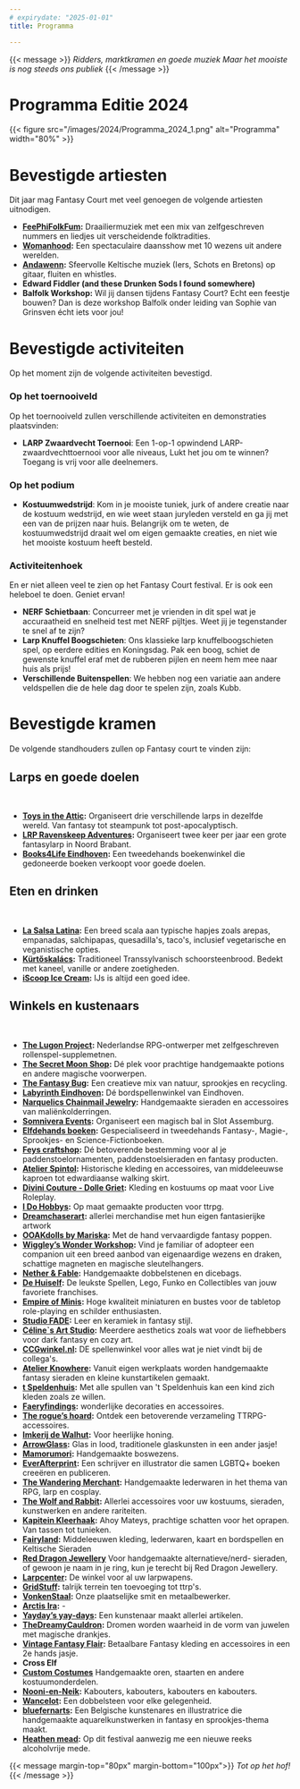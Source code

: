 ```yaml
---
# expirydate: "2025-01-01"
title: Programma

---
```


{{< message >}}
 _Ridders, marktkramen en goede muziek_
_Maar het mooiste is nog steeds ons publiek_
{{< /message >}}

# Programma Editie 2024
{{< figure src="/images/2024/Programma_2024_1.png" alt="Programma" width="80%" >}}

# Bevestigde artiesten
Dit jaar mag Fantasy Court met veel genoegen de volgende artiesten uitnodigen.
- **[FeePhiFolkFum](https://www.youtube.com/@FeePhiFolkFum/playlists):** Draailiermuziek met een mix van zelfgeschreven nummers en liedjes uit verscheidende folktradities.
- **[Womanhood](https://www.facebook.com/WOMANHOODpe):** Een spectaculaire daansshow met 10 wezens uit andere werelden.
- **[Andawenn](https://www.facebook.com/Andawenn):**  Sfeervolle Keltische muziek (Iers, Schots en Bretons) op gitaar, fluiten en whistles.
- **Edward Fiddler (and these Drunken Sods I found somewhere)** 
- **Balfolk Workshop:** Wil jij dansen tijdens Fantasy Court? Echt een feestje bouwen? Dan is deze workshop Balfolk onder leiding van Sophie van Grinsven écht iets voor jou!

# Bevestigde activiteiten
Op het moment zijn de volgende activiteiten bevestigd.
### Op het toernooiveld
Op het toernooiveld zullen verschillende activiteiten en demonstraties plaatsvinden:
- **LARP Zwaardvecht Toernooi**: Een 1-op-1 opwindend LARP-zwaardvechttoernooi voor alle niveaus, Lukt het jou om te winnen? Toegang is vrij voor alle deelnemers.

### Op het podium
 -	**️‍Kostuumwedstrijd**: Kom in je mooiste tuniek, jurk of andere creatie naar de kostuum wedstrijd, en wie weet staan juryleden versteld en ga jij met een van de prijzen naar huis. Belangrijk om te weten, de kostuumwedstrijd draait wel om eigen gemaakte creaties, en niet wie het mooiste kostuum heeft besteld.
### Activiteitenhoek
En er niet alleen veel te zien op het Fantasy Court festival. Er is ook een heleboel te doen. Geniet ervan!
- **NERF Schietbaan**: Concurreer met je vrienden in dit spel wat je accuraatheid en snelheid test met NERF pijltjes. Weet jij je tegenstander te snel af te zijn?
- **Larp Knuffel Boogschieten**: Ons klassieke larp knuffelboogschieten spel, op eerdere edities en Koningsdag. Pak een boog, schiet de gewenste knuffel eraf met de rubberen pijlen en neem hem mee naar huis als prijs!
- **Verschillende Buitenspellen**: We hebben nog een variatie aan andere veldspellen die de hele dag door te spelen zijn, zoals Kubb.



# Bevestigde kramen
De volgende standhouders zullen op Fantasy court te vinden zijn: 


## Larps en goede doelen
&nbsp; 
- **[Toys in the Attic](toysintheattic.nl):** Organiseert drie verschillende larps in dezelfde wereld. Van fantasy tot steampunk tot post-apocalyptisch. 
- **[LRP Ravenskeep Adventures](https://ravenskeep.nl):** Organiseert twee keer per jaar een grote fantasylarp in Noord Brabant.
- **[Books4Life Eindhoven](https://www.books4life-eindhoven.nl):** Een tweedehands boekenwinkel die gedoneerde boeken verkoopt voor goede doelen. 

## Eten en drinken
&nbsp;
- **[La Salsa Latina](lasalsalatina.nl):** Een breed scala aan typische hapjes zoals arepas, empanadas, salchipapas, quesadilla's, taco's, inclusief vegetarische en veganistische opties.
- **[Kürtőskalács](https://www.schoorsteenbrood.nl/):** Traditioneel Transsylvanisch schoorsteenbrood. Bedekt met kaneel, vanille or andere zoetigheden. 
- **[iScoop Ice Cream](iScoop.nl):**  IJs is altijd een goed idee.


## Winkels en kustenaars
&nbsp;
- **[The Lugon Project](https://www.instagram.com/thelugonproject/):** Nederlandse RPG-ontwerper met zelfgeschreven rollenspel-supplemetnen.
- **[The Secret Moon Shop](https://www.instagram.com/the_secret_moon_shop/):**  Dé plek voor prachtige handgemaakte potions en andere magische voorwerpen. 
- **[The Fantasy Bug](https://www.thefantasybug.nl/):**  Een creatieve mix van natuur, sprookjes en recycling.
- **[Labyrinth Eindhoven](https://labyrinth040.nl/):** Dé bordspellenwinkel van Eindhoven.
- **[Narquelics Chainmail Jewelry](https://www.narquelics.com/):** Handgemaakte sieraden en accessoires van maliënkolderringen.
- **[Somnivera Events](www.somnivera-events.nl):** Organiseert een magisch bal in Slot Assemburg.
- **[Elfdehands boeken]():** Gespecialiseerd in tweedehands Fantasy-, Magie-, Sprookjes- en Science-Fictionboeken.
- **[Feys craftshop](https://www.feyscraftshop.nl/):** Dé betoverende bestemming voor al je paddenstoelornamenten, paddenstoelsieraden en fantasy producten.
- **[Atelier Spintol](https://www.facebook.com/AtelierSpintol/):** Historische kleding en accessoires, van middeleeuwse kaproen tot edwardiaanse walking skirt.
- **[Divini Couture - Dolle Griet](https://divinicouture.com/):** Kleding en kostuums op maat voor Live Roleplay.
- **[I Do Hobbys](https://idohobbys.com/):** Op maat gemaakte producten voor ttrpg.
- **[Dreamchaserart](https://dreamchasergallery.com/):** allerlei merchandise met hun eigen fantasierijke artwork
- **[OOAKdolls by Mariska](https://ooakdolls.nl/):** Met de hand vervaardigde fantasy poppen.
- **[Wiggley’s Wonder Workshop](https://wiggleyswonderworkshop.com/):** Vind je familiar of adopteer een companion uit een breed aanbod van eigenaardige wezens en draken, schattige magneten en magische sleutelhangers.
- **[Nether & Fable](https://netherandfable.com/):** Handgemaakte dobbelstenen en dicebags.
- **[De Huiself](https://dehuiself.nl/):** De leukste Spellen, Lego, Funko en Collectibles van jouw favoriete franchises.
- **[Empire of Minis](https://empireofminis.com/nl):** Hoge kwaliteit miniaturen en bustes voor de tabletop role-playing en schilder enthusiasten.
- **[Studio FADE](https://www.studiofade.nl/):** Leer en keramiek in fantasy stijl.
- **[Céline`s Art Studio](https://www.etsy.com/shop/CelinesArtStudioShop):**  Meerdere aesthetics zoals wat voor de liefhebbers voor dark fantasy en cozy art.
- **[CCGwinkel.nl](CCGwinkel.nl):**  DE spellenwinkel voor alles wat je niet vindt bij de collega's.
- **[Atelier Knowhere](https://www.instagram.com/atelier_knowhere/):** Vanuit eigen werkplaats worden handgemaakte fantasy sieraden en kleine kunstartikelen gemaakt.
- **[t Speldenhuis](https://t-speldenhuis.nl/):** Met alle spullen van 't Speldenhuis kan een kind zich kleden zoals ze willen.
- **[Faeryfindings](https://www.instagram.com/faeryfindings/):** wonderlijke decoraties en accessoires.
- **[The rogue’s hoard](https://www.the-rogues-hoard.com/products):** Ontdek een betoverende verzameling TTRPG-accessoires.
- **[Imkerij de Walhut](https://www.imkerijdewalhut.nl/):** Voor heerlijke honing. 
- **[ArrowGlass](https://www.arrowglass-atelier.com/):** Glas in lood, traditionele glaskunsten in een ander jasje!
- **[Mamorumori](https://mamorumori.com/):** Handgemaakte boswezens.
- **[EverAfterprint](https://everafterprint.com):** Een schrijver en illustrator die samen LGBTQ+ boeken creeëren en publiceren.
- **[The Wandering Merchant](https://www.etsy.com/shop/EldirsarCrafts):** Handgemaakte lederwaren in het thema van RPG, larp en cosplay.
- **[The Wolf and Rabbit](http://www.thewolfandrabbit.com/):** Allerlei accessoires voor uw kostuums, sieraden, kunstwerken en andere rariteiten.
- **[Kapitein Kleerhaak](https://kapitein-kleerhaak.sumupstore.com/):** Ahoy Mateys, prachtige schatten voor het oprapen. Van tassen tot tunieken.
- **[Fairyland](https://www.fairyland.nl/):** Middeleeuwen kleding, lederwaren, kaart en bordspellen en Keltische Sieraden
- **[Red Dragon Jewellery](https://www.facebook.com/people/Red-Dragon-Jewellery/100064107270660/)** Voor handgemaakte alternatieve/nerd- sieraden, of gewoon je naam in je ring, kun je terecht bij Red Dragon Jewellery.
- **[Larpcenter](https://www.larpcenter.nl/):** De winkel voor al uw larpwapens.
- **[GridStuff](https://www.gridstuff.nl/):** talrijk terrein ten toevoeging tot ttrp's.
- **[VonkenStaal](https://www.etsy.com/nl/shop/Vonkenstaal):** Onze plaatselijke smit en metaalbewerker.
- **[Arctis Ira](https://www.instagram.com/arctis_ira/):** -
- **[Yayday’s yay-days](https://www.instagram.com/life_is_art_apparently?igsh=YXE1ejhvb2drYzJl):** Een kunstenaar maakt allerlei artikelen. 
- **[TheDreamyCauldron](https://www.etsy.com/shop/TheDreamyCauldron):** Dromen worden waarheid in de vorm van juwelen met magische drankjes.
- **[Vintage Fantasy Flair](https://www.facebook.com/vintagefantasyflair):** Betaalbare Fantasy kleding en accessoires in een 2e hands jasje.
- **Cross Elf**
- **[Custom Costumes](customcostumes.nl)** Handgemaakte oren, staarten en andere kostuumonderdelen.
- **[Nooni-en-Neik](noonidesign.nl):** Kabouters, kabouters, kabouters en kabouters.
- **[Wancelot](wancelot.nl):** Een dobbelsteen voor elke gelegenheid.
- **[bluefernarts](https://www.bluefernarts.com/):**  Een Belgische kunstenares en illustratrice die handgemaakte aquarelkunstwerken in fantasy en sprookjes-thema maakt. 
- **[Heathen mead](https://www.heathenmead.nl/):** Op dit festival aanwezig me een nieuwe reeks alcoholvrije mede.


{{< message margin-top="80px" margin-bottom="100px">}}
_Tot op het hof!_
{{< /message >}}
